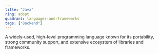 ```yaml
---
title: "Java"
ring: adopt
quadrant: languages-and-frameworks
tags: ["Backend"]
---
```


A widely-used, high-level programming language known for its portability, strong community support, and extensive ecosystem of libraries and frameworks.
